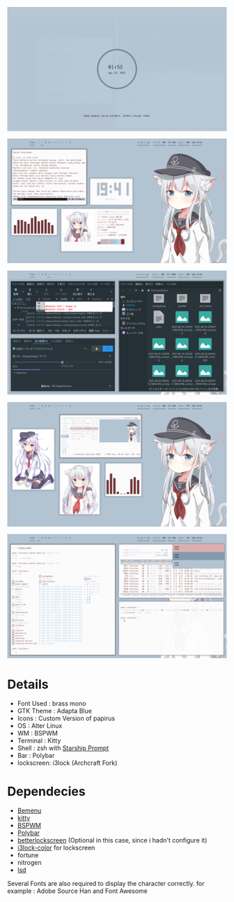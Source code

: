![enter image description here](https://github.com/shikikan-neko08/hibiki-dots/blob/main/assets/VirtualBox_Alter%20Linux%20bspwm_19_08_2021_01_52_13.png)

![enter image description here](https://github.com/shikikan-neko08/hibiki-dots/blob/main/assets/2021-08-17-194139_1360x768_scrot.png) 

![enter image description here](https://github.com/shikikan-neko08/hibiki-dots/blob/main/assets/2021-08-17-194205_1360x768_scrot.png)  
      
![enter image description here](https://github.com/shikikan-neko08/hibiki-dots/blob/main/assets/2021-08-17-195102_1360x768_scrot.png)      

![enter image description here](https://github.com/shikikan-neko08/hibiki-dots/blob/main/assets/2021-08-17-195451_1360x768_scrot.png) 

 

# Details
* Font Used : brass mono
* GTK Theme : Adapta Blue
* Icons     : Custom Version of papirus
* OS        : Alter Linux
* WM        : BSPWM
* Terminal  : Kitty
* Shell     : zsh with [Starship Prompt](https://starship.rs/) 
* Bar       : Polybar
* lockscreen: i3lock (Archcraft Fork)

# Dependecies
 * [Bemenu](https://github.com/Cloudef/bemenu)
 * [kitty](https://github.com/kovidgoyal/kitty)
 * [BSPWM](https://github.com/baskerville/bspwm)
 * [Polybar](https://github.com/polybar/polybar)
 * [betterlockscreen](https://github.com/pavanjadhaw/betterlockscreen) (Optional in this case, since i hadn't configure it)
 * [i3lock-color](https://github.com/Raymo111/i3lock-color) for lockscreen 
 * fortune       
 * nitrogen 
 * [lsd](https://github.com/Peltoche/lsd) 

 Several Fonts are also required to display the character correctly. for example : Adobe Source Han and Font Awesome     




